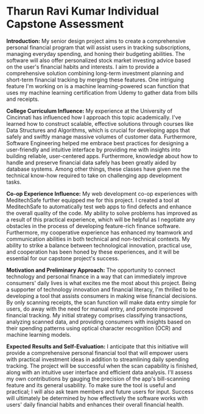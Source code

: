 # Tharun Ravi Kumar Individual Capstone Assessment

**Introduction:** My senior design project aims to create a comprehensive personal financial program that will assist users in tracking subscriptions, managing everyday spending, and honing their budgeting abilities. The software will also offer personalized stock market investing advice based on the user's financial habits and interests. I aim to provide a comprehensive solution combining long-term investment planning and short-term financial tracking by merging these features. One intriguing feature I'm working on is a machine learning-powered scan function that uses my machine learning certification from Udemy to gather data from bills and receipts.

**College Curriculum Influence:** My experience at the University of Cincinnati has influenced how I approach this topic academically. I've learned how to construct scalable, effective solutions through courses like Data Structures and Algorithms, which is crucial for developing apps that safely and swiftly manage massive volumes of customer data. Furthermore, Software Engineering helped me embrace best practices for designing a user-friendly and intuitive interface by providing me with insights into building reliable, user-centered apps. Furthermore, knowledge about how to handle and preserve financial data safely has been greatly aided by database systems. Among other things, these classes have given me the technical know-how required to take on challenging app development tasks.

**Co-op Experience Influence:** My web development co-op experiences with MeditechSafe further equipped me for this project. I created a tool at MeditechSafe to automatically test web apps to find defects and enhance the overall quality of the code. My ability to solve problems has improved as a result of this practical experience, which will be helpful as I negotiate any obstacles in the process of developing feature-rich finance software. Furthermore, my cooperative experience has enhanced my teamwork and communication abilities in both technical and non-technical contexts. My ability to strike a balance between technological innovation, practical use, and cooperation has been honed by these experiences, and it will be essential for our capstone project's success.

**Motivation and Preliminary Approach:** The opportunity to connect technology and personal finance in a way that can immediately improve consumers' daily lives is what excites me the most about this project. Being a supporter of technology innovation and financial literacy, I'm thrilled to be developing a tool that assists consumers in making wise financial decisions. By only scanning receipts, the scan function will make data entry simple for users, do away with the need for manual entry, and promote improved financial tracking. My initial strategy comprises classifying transactions, analyzing scanned data, and providing consumers with insights based on their spending patterns using optical character recognition (OCR) and machine learning models.

**Expected Results and Self-Evaluation:** I anticipate that this initiative will provide a comprehensive personal financial tool that will empower users with practical investment ideas in addition to streamlining daily spending tracking. The project will be successful when the scan capability is finished, along with an intuitive user interface and efficient data analysis. I'll assess my own contributions by gauging the precision of the app's bill-scanning feature and its general usability. To make sure the tool is useful and practical; I will also ask team members and future users for input. Success will ultimately be determined by how effectively the software works with users' daily financial habits and enhances their overall financial health.
